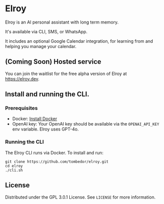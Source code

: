 # Elroy

Elroy is an AI personal assistant with long term memory.

It's available via CLI, SMS, or WhatsApp.

It includes an optional Google Calendar integration, for learning from and helping you manage your calendar.


## (Coming Soon) Hosted service
You can join the waitlist for the free alpha version of Elroy at https://elroy.dev.


## Install and running the CLI.

### Prerequisites

- Docker: [Install Docker](https://docs.docker.com/get-docker/)
- OpenAI key: Your OpenAI key should be available via the `OPENAI_API_KEY` env variable. Elroy uses GPT-4o.

### Running the CLI

The Elroy CLI runs via Docker. To install and run:

```
git clone https://github.com/tombedor/elroy.git
cd elroy
./cli.sh
```

## License

Distributed under the GPL 3.0.1 License. See `LICENSE` for more information.
